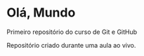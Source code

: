 # Olá, Mundo
Primeiro repositório do curso de Git e GitHub

Repositório criado durante uma aula ao vivo.